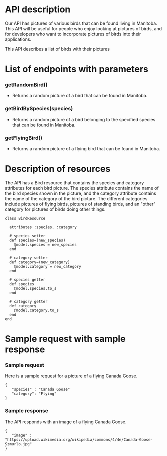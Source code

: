 # API description

Our API has pictures of various birds that can be found living in Manitoba. This API will be useful for people who enjoy looking at pictures of birds, and for developers who want to incorporate pictures of birds into their applications.

This API describes a list of birds with their pictures 

# List of endpoints with parameters
### getRandomBird()
 - Returns a random picture of a bird that can be found in Manitoba.
### getBirdBySpecies(species)
 - Returns a random picture of a bird belonging to the specified species that can be found in Manitoba.
### getFlyingBird()
 - Returns a random picture of a flying bird that can be found in Manitoba.

# Description of resources

The API has a Bird resource that contains the species and category attributes for each bird picture. The species attribute contains the name of the bird species shown in the picture, and the category attribute contains the name of the category of the bird picture. The different categories include pictures of flying birds, pictures of standing birds, and an "other" category for pictures of birds doing other things.

```
class BirdResource

  attributes :species, :category

  # species setter
  def species=(new_species)
    @model.species = new_species
  end
  
  # category setter
  def category=(new_category)
    @model.category = new_category
  end

  # species getter
  def species
    @model.species.to_s
  end
  
  # category getter
  def category
    @model.category.to_s
  end
end
```

# Sample request with sample response
### Sample request
Here is a sample request for a picture of a flying Canada Goose.

```
{
   "species" : "Canada Goose"
   "category": "Flying"
}
```
### Sample response
The API responds with an image of a flying Canada Goose.
```
{
   "image" : "https://upload.wikimedia.org/wikipedia/commons/4/4e/Canada-Goose-Szmurlo.jpg"
}
```
